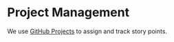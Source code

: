 # Project Management

We use [GitHub Projects](./github/projects/index.md) to assign and track story points.



